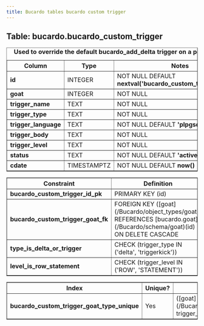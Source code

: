 ```yaml
---
title: Bucardo tables bucardo custom trigger
---
```



<h2>
Table: bucardo.bucardo_custom_trigger

</h2>
<table border="1" cellpadding="3">
<caption>
<b>Used to override the default bucardo_add_delta trigger on a per-table basis</b>

</caption>
<tr>
<th>
Column

</th>
<th>
Type

</th>
<th>
Notes

</th>
</tr>
<tr>
<td>
<b>id</b>

</td>
<td>
INTEGER

</td>
<td>
NOT NULL DEFAULT <b>nextval('bucardo_custom_trigger_id_seq')</b>

</td>
</tr>
<tr>
<td>
<b>goat</b>

</td>
<td>
INTEGER

</td>
<td>
NOT NULL

</td>
</tr>
<tr>
<td>
<b>trigger_name</b>

</td>
<td>
TEXT

</td>
<td>
NOT NULL

</td>
</tr>
<tr>
<td>
<b>trigger_type</b>

</td>
<td>
TEXT

</td>
<td>
NOT NULL

</td>
</tr>
<tr>
<td>
<b>trigger_language</b>

</td>
<td>
TEXT

</td>
<td>
NOT NULL DEFAULT <b>'plpgsql'</b>

</td>
</tr>
<tr>
<td>
<b>trigger_body</b>

</td>
<td>
TEXT

</td>
<td>
NOT NULL

</td>
</tr>
<tr>
<td>
<b>trigger_level</b>

</td>
<td>
TEXT

</td>
<td>
NOT NULL

</td>
</tr>
<tr>
<td>
<b>status</b>

</td>
<td>
TEXT

</td>
<td>
NOT NULL DEFAULT <b>'active'</b>

</td>
</tr>
<tr>
<td>
<b>cdate</b>

</td>
<td>
TIMESTAMPTZ

</td>
<td>
NOT NULL DEFAULT <b>now()</b>

</td>
</tr>
</table>
<table border="1" cellpadding="3" style="margin-top: 15px">
<tr>
<th>
Constraint

</th>
<th>
Definition

</th>
</tr>
<tr>
<td>
<b>bucardo_custom_trigger_id_pk</b>

</td>
<td>
PRIMARY KEY (id)

</td>
</tr>
<tr>
<td>
<b>bucardo_custom_trigger_goat_fk</b>

</td>
<td>
FOREIGN KEY ([goat](/Bucardo/object_types/goat)) REFERENCES [bucardo.goat](/Bucardo/schema/goat)(id) ON DELETE CASCADE

</td>
</tr>
<tr>
<td>
<b>type_is_delta_or_trigger</b>

</td>
<td>
CHECK (trigger_type IN ('delta', 'triggerkick'))

</td>
</tr>
<tr>
<td>
<b>level_is_row_statement</b>

</td>
<td>
CHECK (trigger_level IN ('ROW', 'STATEMENT'))

</td>
</tr>
</table>
<table border="1" cellpadding="3" style="margin-top: 15px">
<tr>
<th>
Index

</th>
<th>
Unique?

</th>
<th>
Definition

</th>
</tr>
<tr>
<td>
<b>bucardo_custom_trigger_goat_type_unique</b>

</td>
<td>
Yes

</td>
<td>
([goat](/Bucardo/object_types/goat), trigger_type)

</td>
</tr>
</table>
